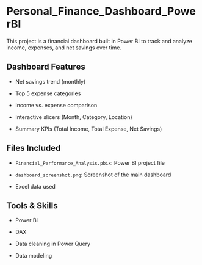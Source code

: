 # Personal_Finance_Dashboard_PowerBI

This project is a financial dashboard built in Power BI to track and analyze income, expenses, and net savings over time.

## Dashboard Features
- Net savings trend (monthly)
  
- Top 5 expense categories
  
- Income vs. expense comparison
  
- Interactive slicers (Month, Category, Location)
  
- Summary KPIs (Total Income, Total Expense, Net Savings)

## Files Included

- `Financial_Performance_Analysis.pbix`: Power BI project file
  
- `dashboard_screenshot.png`: Screenshot of the main dashboard
  
- Excel data used

## Tools & Skills
- Power BI
  
- DAX
  
- Data cleaning in Power Query
  
- Data modeling


